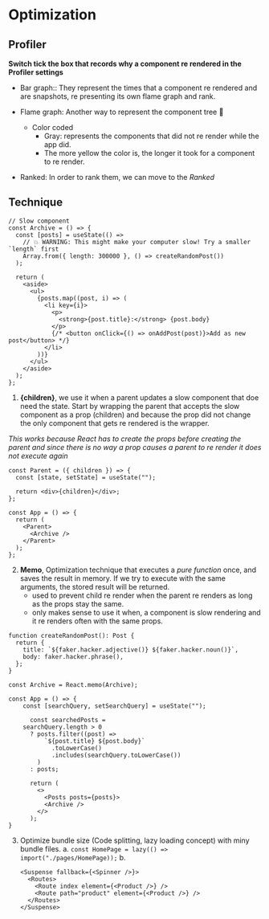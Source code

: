 # Optimization

## Profiler

**Switch tick the box that records why a component re rendered in the Profiler settings**

- Bar graph:: They represent the times that a component re rendered and are snapshots, re presenting its own flame graph and rank.

- Flame graph: Another way to represent the component tree 🌳
  - Color coded
    - Gray: represents the components that did not re render while the app did.
    - The more yellow the color is, the longer it took for a component to re render.
- Ranked: In order to rank them, we can move to the _Ranked_

## Technique

```tsx
// Slow component
const Archive = () => {
  const [posts] = useState(() =>
    // 💥 WARNING: This might make your computer slow! Try a smaller `length` first
    Array.from({ length: 300000 }, () => createRandomPost())
  );

  return (
    <aside>
      <ul>
        {posts.map((post, i) => (
          <li key={i}>
            <p>
              <strong>{post.title}:</strong> {post.body}
            </p>
            {/* <button onClick={() => onAddPost(post)}>Add as new post</button> */}
          </li>
        ))}
      </ul>
    </aside>
  );
};
```

1. **{children}**, we use it when a parent updates a slow component that doe need the state. Start by wrapping the parent that accepts the slow component as a prop (children) and because the prop did not change the only component that gets re rendered is the wrapper.

_This works because React has to create the props before creating the parent and since there is no way a prop causes a parent to re render it does not execute again_

```tsx
const Parent = ({ children }) => {
  const [state, setState] = useState("");

  return <div>{children}</div>;
};

const App = () => {
  return (
    <Parent>
      <Archive />
    </Parent>
  );
};
```

2. **Memo**, Optimization technique that executes a _pure function_ once, and saves the result in memory. If we try to execute with the same arguments, the stored result will be returned.
   - used to prevent child re render when the parent re renders as long as the props stay the same.
   - only makes sense to use it when, a component is slow rendering and it re renders often with the same props.

```tsx
function createRandomPost(): Post {
  return {
    title: `${faker.hacker.adjective()} ${faker.hacker.noun()}`,
    body: faker.hacker.phrase(),
  };
}

const Archive = React.memo(Archive);

const App = () => {
    const [searchQuery, setSearchQuery] = useState("");

      const searchedPosts =
    searchQuery.length > 0
      ? posts.filter((post) =>
          `${post.title} ${post.body}`
            .toLowerCase()
            .includes(searchQuery.toLowerCase())
        )
      : posts;

      return (
        <>
          <Posts posts={posts}>
          <Archive />
        </>
      );
}
```

3. Optimize bundle size (Code splitting, lazy loading concept) with miny bundle files.
   a. `const HomePage = lazy(() => import("./pages/HomePage));`
   b.
   ```tsx
   <Suspense fallback={<Spinner />}>
     <Routes>
       <Route index element={<Product />} />
       <Route path="product" element={<Product />} />
     </Routes>
   </Suspense>
   ```
